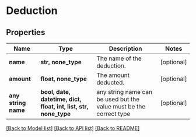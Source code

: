 # Deduction


## Properties
Name | Type | Description | Notes
------------ | ------------- | ------------- | -------------
**name** | **str, none_type** | The name of the deduction. | [optional] 
**amount** | **float, none_type** | The amount deducted. | [optional] 
**any string name** | **bool, date, datetime, dict, float, int, list, str, none_type** | any string name can be used but the value must be the correct type | [optional]

[[Back to Model list]](../../README.md#documentation-for-models) [[Back to API list]](../../README.md#documentation-for-api-endpoints) [[Back to README]](../../README.md)


